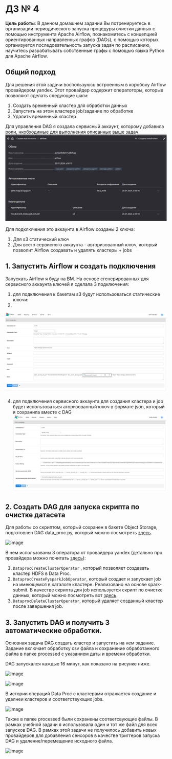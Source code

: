 # ДЗ № 4
**Цель работы**: В данном домашнем задании Вы потренируетесь в организации периодического запуска процедуры очистки данных с помощью инструмента Apache Airflow, познакомитесь с концепцией ориентированных направленных графов (DAGs), с помощью которых организуется последовательность запуска задач по расписанию, научитесь разрабатывать собственные графы с помощью языка Python для Apache Airflow.

## Общий подход
Для решения этой задачи воспользуюсь встроенным в коробоку Airflow провайдером yandex. Этот провайдер содержит оператоторы, которые позволяют сделать следующие шаги:

1. Создать временный кластер для обработки данных
2. Запустить на этом кластере job/задание по обработке
3. Удалить временный кластер

Для управления DAG я создала сервисный аккаунт, которому добавила роли, нкобходимые для выполнения описанных выше задач.
![Alt text](image.png)

Для подключения это аккаунта в Airflow созданы 2 ключа:
1. Для s3 статический ключ
2. Для всего сервисного аккаунта - авторизованный ключ, который позволит Airflow создавать и удалять кластеры + jobs

## 1. Запустить Airflow и создать подключения
Запускать Airflow я буду на ВМ. На основе сгенерированных для сервисного аккаунта ключей я сделала 3 подключения:
1. для подключения к бакетам s3 будут использоваться статические ключи:
2. 
![Alt text](image-1.png)

4. для подключения сервисного аккаунта для создания кластера и job будет использоваться аторизованный ключ в формате json, который я сохранила вместе с DAG
![Alt text](image-2.png)

## 2. Создать DAG для запуска скрипта по очистке датасета
Для работы со скриптом, который сохранен в бакете Object Storage, подготовлен DAG data_proc.py, который можно посмотреть [здесь](https://github.com/shakhovak/MLOps_HW/blob/master/HW_4/data_proc.py).

![image](https://github.com/shakhovak/MLOps_HW/assets/89096305/cf83f1d7-9532-4d6c-92b8-4e938036ff16)

В нем использованы 3 оператора от провайдера yandex (детально про провайдера можно почитать [здесь](https://airflow.apache.org/docs/apache-airflow-providers-yandex/2.2.0/_api/airflow/providers/yandex/operators/yandexcloud_dataproc/index.html)):

1. ```DataprocCreateClusterOperator``` , который позволяет создавать кластер HDFS в Data Proc. 
2. ```DataprocCreatePysparkJobOperator```, который создает и запускает job на имеющемся в каталоге кластере. Реализовано на основе spark-submit. В качестве скрипта для job используется скрипт по очистке данных, который можно посмотреть вот [здесь](https://github.com/shakhovak/MLOps_HW/blob/master/HW_4/pyspark_script.py).
3. ```DataprocDeleteClusterOperator```, который удаляет созданный кластер после завершения job.

## 3. Запустить DAG и получить 3 автоматические обработки.
Основная задача DAG создать кластер и запустить на нем задание. Задание включает обработку csv файла и сохранение обработанного файла в папке processed с указанием даты и времени обработки.

DAG запускался каждые 16 минут, как показано на рисунке ниже.

![image](https://github.com/shakhovak/MLOps_HW/assets/89096305/58dd227e-5a54-4276-9640-c9ceec143609)

![image](https://github.com/shakhovak/MLOps_HW/assets/89096305/b9cf3d01-9003-4d88-a936-43ae7c8df29a)

В истории операций Data Proc c кластерами отражается создание и удалнеи кластеров и соответствующих jobs.

![image](https://github.com/shakhovak/MLOps_HW/assets/89096305/b6ce862e-8300-4dae-add8-64d3550bdd40)

Также в папке processed были сохранены соответсвующие файлы. В рамках учебной задачи я использовала один и тот же файл для всех запусков DAG. В рамках этой задачи не получилось добавить новых провайдеров для добавления сенсоров в качестве триггеров запуска DAG и удаление/перемещение исходного файла.

![image](https://github.com/shakhovak/MLOps_HW/assets/89096305/e24c0b17-9d8f-4624-8bcc-ffc5440b2de0)






